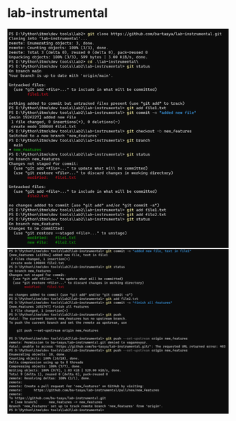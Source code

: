 # lab-instrumental
![Image text](https://github.com/ba-tasya/lab-instrumental/blob/new_features/1.png)
![Image test](https://github.com/ba-tasya/lab-instrumental/blob/new_features/2.png)